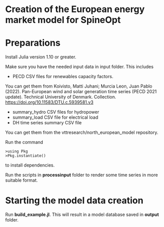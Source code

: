 Creation of the European energy market model for SpineOpt
===

# Preparations

Install Julia version 1.10 or greater.

Make sure you have the needed input data in input folder. This includes

* PECD CSV files for renewables capacity factors.

You can get them from Koivisto, Matti Juhani; Murcia Leon, Juan Pablo (2022). Pan-European wind and solar generation time series (PECD 2021 update). Technical University of Denmark. Collection. https://doi.org/10.11583/DTU.c.5939581.v3

* summary_hydro CSV files for hydropower
* summary_load CSV file for electrical load
* DH time series summary CSV file

You can get them from the vttresearch/north_european_model repository.

Run the command
```
>using Pkg
>Pkg.instantiate()
```

to install dependencies.

Run the scripts in **processinput** folder to render some time series in more suitable format.

# Starting the model data creation

Run **build_example.jl**. This will result in a model database saved in **output** folder.
